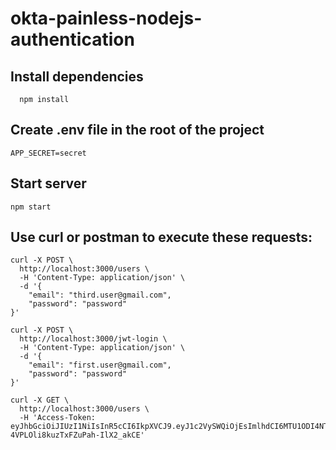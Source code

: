 # okta-painless-nodejs-authentication
## Install dependencies
```
  npm install
```

## Create .env file in the root of the project
```
APP_SECRET=secret
```

## Start server
```
npm start
```

## Use curl or postman to execute these requests:
```
curl -X POST \
  http://localhost:3000/users \
  -H 'Content-Type: application/json' \
  -d '{
	"email": "third.user@gmail.com",
	"password": "password"
}'
```

```
curl -X POST \
  http://localhost:3000/jwt-login \
  -H 'Content-Type: application/json' \
  -d '{
	"email": "first.user@gmail.com",
	"password": "password"
}'
```

```
curl -X GET \
  http://localhost:3000/users \
  -H 'Access-Token: eyJhbGciOiJIUzI1NiIsInR5cCI6IkpXVCJ9.eyJ1c2VySWQiOjEsImlhdCI6MTU1ODI4NTA0MX0.7jzfXrVM35A24-4VPLOli8kuzTxFZuPah-IlX2_akCE'
```

